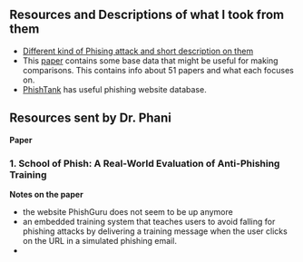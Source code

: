 ## Resources and Descriptions of what I took from them

- [Different kind of Phising attack and short description on them](https://securityscorecard.com/blog/types-of-phishing-attacks-and-how-to-identify-them)
- This [paper](https://arxiv.org/pdf/1908.05897.pdf) contains some base data that might be useful for making comparisons. This contains info about 51 papers and what each focuses on.
- [PhishTank](https://phishtank.org) has useful phishing website database.

## Resources sent by Dr. Phani
**Paper**

### 1. School of Phish: A Real-World Evaluation of Anti-Phishing Training

**Notes on the paper**
- the website PhishGuru does not seem to be up anymore
- an embedded training system that teaches users to avoid falling for phishing attacks by delivering a training message when the user clicks on the URL in a simulated phishing email.
-